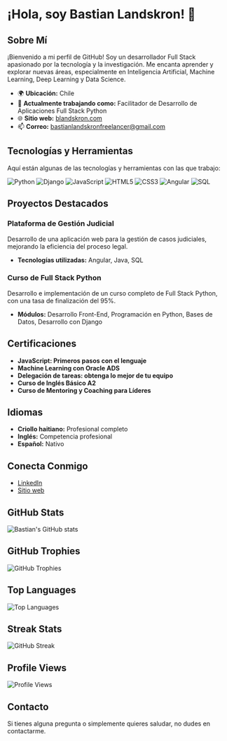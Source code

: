 # ¡Hola, soy Bastian Landskron! 👋

## Sobre Mí
¡Bienvenido a mi perfil de GitHub! Soy un desarrollador Full Stack apasionado por la tecnología y la investigación. Me encanta aprender y explorar nuevas áreas, especialmente en Inteligencia Artificial, Machine Learning, Deep Learning y Data Science.

- 🌍 **Ubicación:** Chile
- 💼 **Actualmente trabajando como:** Facilitador de Desarrollo de Aplicaciones Full Stack Python
- 🌐 **Sitio web:** [blandskron.com](https://blandskron.com)
- 📫 **Correo:** bastianlandskronfreelancer@gmail.com

## Tecnologías y Herramientas
Aquí están algunas de las tecnologías y herramientas con las que trabajo:

![Python](https://img.shields.io/badge/Python-3776AB?style=for-the-badge&logo=python&logoColor=white)
![Django](https://img.shields.io/badge/Django-092E20?style=for-the-badge&logo=django&logoColor=white)
![JavaScript](https://img.shields.io/badge/JavaScript-F7DF1E?style=for-the-badge&logo=javascript&logoColor=black)
![HTML5](https://img.shields.io/badge/HTML5-E34F26?style=for-the-badge&logo=html5&logoColor=white)
![CSS3](https://img.shields.io/badge/CSS3-1572B6?style=for-the-badge&logo=css3&logoColor=white)
![Angular](https://img.shields.io/badge/Angular-DD0031?style=for-the-badge&logo=angular&logoColor=white)
![SQL](https://img.shields.io/badge/SQL-4479A1?style=for-the-badge&logo=sql&logoColor=white)

## Proyectos Destacados
### Plataforma de Gestión Judicial
Desarrollo de una aplicación web para la gestión de casos judiciales, mejorando la eficiencia del proceso legal.
- **Tecnologías utilizadas:** Angular, Java, SQL

### Curso de Full Stack Python
Desarrollo e implementación de un curso completo de Full Stack Python, con una tasa de finalización del 95%.
- **Módulos:** Desarrollo Front-End, Programación en Python, Bases de Datos, Desarrollo con Django

## Certificaciones
- **JavaScript: Primeros pasos con el lenguaje**
- **Machine Learning con Oracle ADS**
- **Delegación de tareas: obtenga lo mejor de tu equipo**
- **Curso de Inglés Básico A2**
- **Curso de Mentoring y Coaching para Líderes**

## Idiomas
- **Criollo haitiano:** Profesional completo
- **Inglés:** Competencia profesional
- **Español:** Nativo

## Conecta Conmigo
- [LinkedIn](https://www.linkedin.com/in/blandskron)
- [Sitio web](https://blandskron.com)

## GitHub Stats
![Bastian's GitHub stats](https://github-readme-stats.vercel.app/api?username=blandskron&show_icons=true&theme=radical)

## GitHub Trophies
![GitHub Trophies](https://github-profile-trophy.vercel.app/?username=blandskron&theme=radical)

## Top Languages
![Top Languages](https://github-readme-stats.vercel.app/api/top-langs/?username=blandskron&layout=compact&theme=radical)

## Streak Stats
![GitHub Streak](https://github-readme-streak-stats.herokuapp.com/?user=blandskron&theme=radical)

## Profile Views
![Profile Views](https://komarev.com/ghpvc/?username=blandskron&style=flat-square&color=blue)

## Contacto
Si tienes alguna pregunta o simplemente quieres saludar, no dudes en contactarme.

